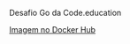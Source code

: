 Desafio Go da Code.education

[Imagem no Docker Hub](https://hub.docker.com/repository/docker/brunodevel/codeeducation)